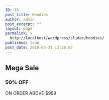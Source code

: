 ```yaml
---
ID: 18
post_title: Hoodies
author: admin
post_excerpt: ""
layout: page
permalink: >
  http://localhost/wordpress/slider/hoodies/
published: true
post_date: 2018-03-21 12:26:07
---
```

<h2>Mega Sale</h2>
<h3>50% OFF</h3>
ON ORDER ABOVE $999